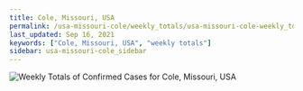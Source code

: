 ```yaml
---
title: Cole, Missouri, USA
permalink: /usa-missouri-cole/weekly_totals/usa-missouri-cole-weekly_totals.html
last_updated: Sep 16, 2021
keywords: ["Cole, Missouri, USA", "weekly totals"]
sidebar: usa-missouri-cole_sidebar
---
```


![Weekly Totals of Confirmed Cases for Cole, Missouri, USA](/covid_tracker/images/graphs/usa-missouri-cole-weekly_totals_graph.png)
